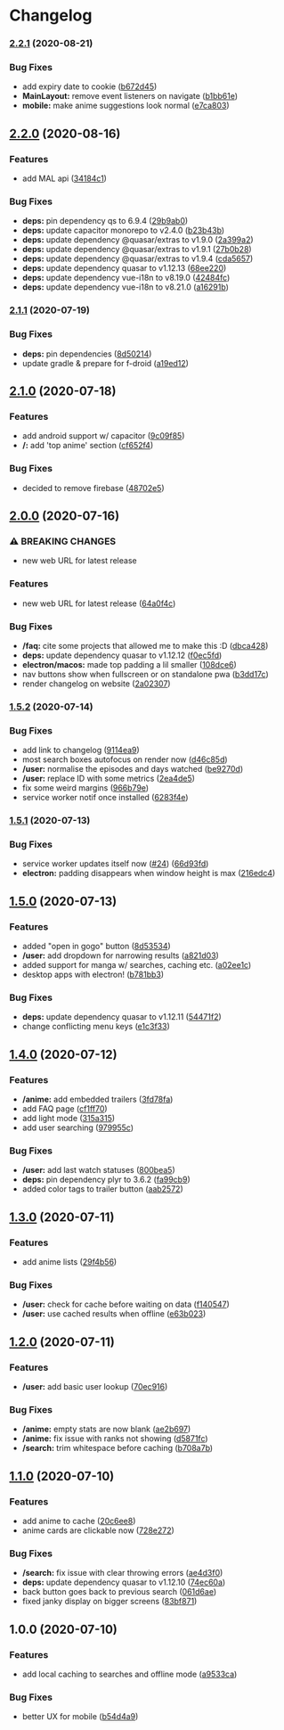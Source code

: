# Changelog

### [2.2.1](https://www.github.com/Jabster28/mirai/compare/v2.2.0...v2.2.1) (2020-08-21)


### Bug Fixes

* add expiry date to cookie ([b672d45](https://www.github.com/Jabster28/mirai/commit/b672d45b1c8ed7d249d0407befdefadba353f002))
* **MainLayout:** remove event listeners on navigate ([b1bb61e](https://www.github.com/Jabster28/mirai/commit/b1bb61ebfbe687aaea10308111251eb2e0f6eb56))
* **mobile:** make anime suggestions look normal ([e7ca803](https://www.github.com/Jabster28/mirai/commit/e7ca803bf09a9508aeddc41baaf4e32ddf470bc4))

## [2.2.0](https://www.github.com/Jabster28/mirai/compare/v2.1.1...v2.2.0) (2020-08-16)


### Features

* add MAL api ([34184c1](https://www.github.com/Jabster28/mirai/commit/34184c1b5fb7eecc557b395bcb28c4f1c3d55791))


### Bug Fixes

* **deps:** pin dependency qs to 6.9.4 ([29b9ab0](https://www.github.com/Jabster28/mirai/commit/29b9ab07b22d6a1f4341f46f9037e923fe9f5e71))
* **deps:** update capacitor monorepo to v2.4.0 ([b23b43b](https://www.github.com/Jabster28/mirai/commit/b23b43b1320a0229dd67abea70bd9fb11544d4b0))
* **deps:** update dependency @quasar/extras to v1.9.0 ([2a399a2](https://www.github.com/Jabster28/mirai/commit/2a399a2a5c5c6ffcec72ae62b65eb8248b7df9ca))
* **deps:** update dependency @quasar/extras to v1.9.1 ([27b0b28](https://www.github.com/Jabster28/mirai/commit/27b0b28d916075e04798e78184401e18cad4b36c))
* **deps:** update dependency @quasar/extras to v1.9.4 ([cda5657](https://www.github.com/Jabster28/mirai/commit/cda5657e5ac12b550eb1d4c0b91818c40cb5fb50))
* **deps:** update dependency quasar to v1.12.13 ([68ee220](https://www.github.com/Jabster28/mirai/commit/68ee22091ed51419c160245f9f0482f725d4a0df))
* **deps:** update dependency vue-i18n to v8.19.0 ([42484fc](https://www.github.com/Jabster28/mirai/commit/42484fc8b70b971fd690c6d1914cabef30eacb5a))
* **deps:** update dependency vue-i18n to v8.21.0 ([a16291b](https://www.github.com/Jabster28/mirai/commit/a16291b37f7ec365e5487fec290c7d0dec408fc2))

### [2.1.1](https://www.github.com/Jabster28/mirai/compare/v2.1.0...v2.1.1) (2020-07-19)


### Bug Fixes

* **deps:** pin dependencies ([8d50214](https://www.github.com/Jabster28/mirai/commit/8d50214202741bd79579ff2d69acd1dec37d3d3c))
* update gradle & prepare for f-droid ([a19ed12](https://www.github.com/Jabster28/mirai/commit/a19ed1281e71a28ded9612289f6ab06d853e8682))

## [2.1.0](https://www.github.com/Jabster28/mirai/compare/v2.0.0...v2.1.0) (2020-07-18)


### Features

* add android support w/ capacitor ([9c09f85](https://www.github.com/Jabster28/mirai/commit/9c09f856ff8a182af918ab83535b2f52a6ef1bf6))
* **/:** add 'top anime' section ([cf652f4](https://www.github.com/Jabster28/mirai/commit/cf652f49f530ece2a3b5663a4819e115c28ae410))


### Bug Fixes

* decided to remove firebase ([48702e5](https://www.github.com/Jabster28/mirai/commit/48702e528c02b620d32f39f5ded09e5cccfd161c))

## [2.0.0](https://www.github.com/Jabster28/mirai/compare/v1.5.2...v2.0.0) (2020-07-16)


### ⚠ BREAKING CHANGES

* new web URL for latest release

### Features

* new web URL for latest release ([64a0f4c](https://www.github.com/Jabster28/mirai/commit/64a0f4cdace8b066ae6be64507376fb1c0d52d54))


### Bug Fixes

* **/faq:** cite some projects that allowed me to make this :D ([dbca428](https://www.github.com/Jabster28/mirai/commit/dbca4287fdb90d151506bf3722637a4093e8e780))
* **deps:** update dependency quasar to v1.12.12 ([f0ec5fd](https://www.github.com/Jabster28/mirai/commit/f0ec5fd74761b6b5137515f6011d7d7207c9e7d0))
* **electron/macos:** made top padding a lil smaller ([108dce6](https://www.github.com/Jabster28/mirai/commit/108dce6c1cf2d90e7c482d7d777466d044292ebc))
* nav buttons show when fullscreen or on standalone pwa ([b3dd17c](https://www.github.com/Jabster28/mirai/commit/b3dd17caf6baf67f9f2002c52c1507d9fc318fa6))
* render changelog on website ([2a02307](https://www.github.com/Jabster28/mirai/commit/2a0230777776d61e56524647b249f376db9a7ff4))

### [1.5.2](https://www.github.com/Jabster28/mirai/compare/v1.5.1...v1.5.2) (2020-07-14)


### Bug Fixes

* add link to changelog ([9114ea9](https://www.github.com/Jabster28/mirai/commit/9114ea9fc566aa9869bd83ae4472e3083cd64c1f))
* most search boxes autofocus on render now ([d46c85d](https://www.github.com/Jabster28/mirai/commit/d46c85dbe18e2435277b759a7eec65ce33fc1626))
* **/user:** normalise the episodes and days watched ([be9270d](https://www.github.com/Jabster28/mirai/commit/be9270d2aa652d5eebf955c8af2a441ec84097eb))
* **/user:** replace ID with some metrics ([2ea4de5](https://www.github.com/Jabster28/mirai/commit/2ea4de562a31b6ff02d4f8a35373b624b4007601))
* fix some weird margins ([966b79e](https://www.github.com/Jabster28/mirai/commit/966b79ec2dbf568adf481b8c7ab0efd8fbc43f41))
* service worker notif once installed ([6283f4e](https://www.github.com/Jabster28/mirai/commit/6283f4e325445ead558a241fb6350a3193920ca7))

### [1.5.1](https://www.github.com/Jabster28/mirai/compare/v1.5.0...v1.5.1) (2020-07-13)


### Bug Fixes

* service worker updates itself now ([#24](https://www.github.com/Jabster28/mirai/issues/24)) ([66d93fd](https://www.github.com/Jabster28/mirai/commit/66d93fd89a4d1f7a674a709a6df3b30bba2b9947))
* **electron:** padding disappears when window height is max ([216edc4](https://www.github.com/Jabster28/mirai/commit/216edc417a301fb638d8c523ec29f85cb810e3bc))

## [1.5.0](https://www.github.com/Jabster28/mirai/compare/v1.4.0...v1.5.0) (2020-07-13)


### Features

* added "open in gogo" button ([8d53534](https://www.github.com/Jabster28/mirai/commit/8d5353423017cb3d4118e00725295304bb753fe7))
* **/user:** add dropdown for narrowing results ([a821d03](https://www.github.com/Jabster28/mirai/commit/a821d0388377a0f3ef3358c564e0edf44d49cdab))
* added support for manga w/ searches, caching etc. ([a02ee1c](https://www.github.com/Jabster28/mirai/commit/a02ee1cf24c027c0f0f24972a2cb63ddbfb891f9))
* desktop apps with electron! ([b781bb3](https://www.github.com/Jabster28/mirai/commit/b781bb393f11dbf3373705d03432350ee5f0c8de))


### Bug Fixes

* **deps:** update dependency quasar to v1.12.11 ([54471f2](https://www.github.com/Jabster28/mirai/commit/54471f2fe102b64a4a2f90840da59c83e35adcfc))
* change conflicting menu keys ([e1c3f33](https://www.github.com/Jabster28/mirai/commit/e1c3f334f9382e4f5843e00215ecfc6f5d6be12b))

## [1.4.0](https://www.github.com/Jabster28/mirai/compare/v1.3.0...v1.4.0) (2020-07-12)


### Features

* **/anime:** add embedded trailers ([3fd78fa](https://www.github.com/Jabster28/mirai/commit/3fd78fa5d3ed12f9211e67aa9b47ed6efd438caa))
* add FAQ page ([cf1ff70](https://www.github.com/Jabster28/mirai/commit/cf1ff70186d12a4ba952392e70a63af6e2f0702c))
* add light mode ([315a315](https://www.github.com/Jabster28/mirai/commit/315a3153e5147b44bdf5703d0926adca1a3ad005))
* add user searching ([979955c](https://www.github.com/Jabster28/mirai/commit/979955cffe0f45bf86b3297291567ca2e4eec4dc))


### Bug Fixes

* **/user:** add last watch statuses ([800bea5](https://www.github.com/Jabster28/mirai/commit/800bea541ce70ddfbd5bceba42713ef58add8e97))
* **deps:** pin dependency plyr to 3.6.2 ([fa99cb9](https://www.github.com/Jabster28/mirai/commit/fa99cb9768c256f7a1dcf6a596de129e821204c8))
* added color tags to trailer button ([aab2572](https://www.github.com/Jabster28/mirai/commit/aab25723a2b0f0fda74afe3070fd0ba548f7efdc))

## [1.3.0](https://www.github.com/Jabster28/mirai/compare/v1.2.0...v1.3.0) (2020-07-11)


### Features

* add anime lists ([29f4b56](https://www.github.com/Jabster28/mirai/commit/29f4b56f34128359d6c261b55e773b5a018e6eab))


### Bug Fixes

* **/user:** check for cache before waiting on data ([f140547](https://www.github.com/Jabster28/mirai/commit/f140547775d11653ea2161585d247783142934f0))
* **/user:** use cached results when offline ([e63b023](https://www.github.com/Jabster28/mirai/commit/e63b023efc2470524443c4cb684afbe695ceabd2))

## [1.2.0](https://www.github.com/Jabster28/mirai/compare/v1.1.0...v1.2.0) (2020-07-11)


### Features

* **/user:** add basic user lookup ([70ec916](https://www.github.com/Jabster28/mirai/commit/70ec9168ad33407fa01ea298d7babc5381252784))


### Bug Fixes

* **/anime:** empty stats are now blank ([ae2b697](https://www.github.com/Jabster28/mirai/commit/ae2b697c901b53b475905b45949d1fbe9522840e))
* **/anime:** fix issue with ranks not showing ([d5871fc](https://www.github.com/Jabster28/mirai/commit/d5871fc4c9316ad3e74332fcf81c2601a3900db2))
* **/search:** trim whitespace before caching ([b708a7b](https://www.github.com/Jabster28/mirai/commit/b708a7b9c1e42025d81371e5340ea03fbfc494d1))

## [1.1.0](https://www.github.com/Jabster28/mirai/compare/v1.0.0...v1.1.0) (2020-07-10)


### Features

* add anime to cache ([20c6ee8](https://www.github.com/Jabster28/mirai/commit/20c6ee8ab48df81dba9e8864a55aeb6a36435a30))
* anime cards are clickable now ([728e272](https://www.github.com/Jabster28/mirai/commit/728e272bd78b8d5f39b9fc078ccd1d6d549279bc))


### Bug Fixes

* **/search:** fix issue with clear throwing errors ([ae4d3f0](https://www.github.com/Jabster28/mirai/commit/ae4d3f023885dac8ee0d2018fbf21911cbd0a693))
* **deps:** update dependency quasar to v1.12.10 ([74ec60a](https://www.github.com/Jabster28/mirai/commit/74ec60a3ad91882cd47d7638c74151a50caebfe9))
* back button goes back to previous search ([061d6ae](https://www.github.com/Jabster28/mirai/commit/061d6aee5f766694a35ec6aafd66403c7884187f))
* fixed janky display on bigger screens ([83bf871](https://www.github.com/Jabster28/mirai/commit/83bf87194f3b8ae1d6e952bd3d89dbd780406fe8))

## 1.0.0 (2020-07-10)


### Features

* add local caching to searches and offline mode ([a9533ca](https://www.github.com/Jabster28/mirai/commit/a9533ca8a511c62440805adefcff2e226a9d2fb5))


### Bug Fixes

* better UX for mobile ([b54d4a9](https://www.github.com/Jabster28/mirai/commit/b54d4a9c714aefa05f3abfe4375c41ef5b9ca8c8))
